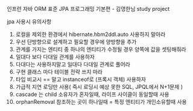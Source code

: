 인프런 
자바 ORM 표준 JPA 프로그래밍 기본편 - 김영한님 study project

jpa 사용시 유의사항

1. 로컬을 제외한 환경에서 hibernate.hbm2ddl.auto 사용하지 말아라
2. 우선 단방향으로 설계하고 필요할 경우에 양방향을 추가
3. 관계를 가지는 엔티티 중 하나의 엔티티가 수정될 경우 양쪽에 값을 셋팅해줘라
4. 일대다 보다 다대일 관계를 사용하자
5. 다대다는 사용하지말고 일대다 다대일 관계로 풀어라
6. 구현 클래스 마다 테이블 전략 쓰지 마라
7. 타입 비교시 == 말고 instanceof로 (프록시 객체) 사용하자
8. 가급적 지연 로딩만 사용( 즉시 로딩시 예상 못한 SQL, JPQL에서 N+1문제 )
9. cascade 는 child 소유자가 혼자일때, 라이프 사이클이 동일할때 사용
10. orphanRemoval 참조하는 곳이 하나일때 = 특정 엔티티가 개인소유할때 사용